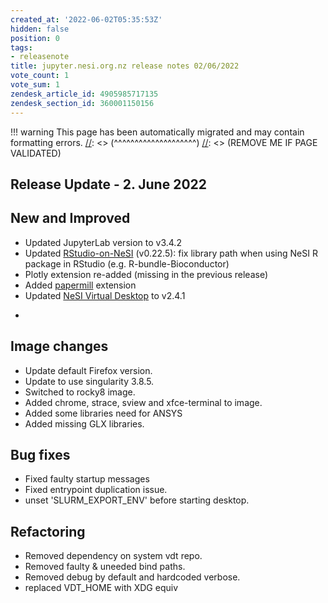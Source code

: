 ```yaml
---
created_at: '2022-06-02T05:35:53Z'
hidden: false
position: 0
tags:
- releasenote
title: jupyter.nesi.org.nz release notes 02/06/2022
vote_count: 1
vote_sum: 1
zendesk_article_id: 4905985717135
zendesk_section_id: 360001150156
---
```




[//]: <> (REMOVE ME IF PAGE VALIDATED)
[//]: <> (vvvvvvvvvvvvvvvvvvvv)
!!! warning
    This page has been automatically migrated and may contain formatting errors.
[//]: <> (^^^^^^^^^^^^^^^^^^^^)
[//]: <> (REMOVE ME IF PAGE VALIDATED)

## Release Update - 2. June 2022

## New and Improved

-   Updated JupyterLab version to v3.4.2
-   Updated
[RStudio-on-NeSI](https://support.nesi.org.nz/hc/en-gb/articles/360004337836)
(v0.22.5): fix library path when using NeSI R package in RStudio
(e.g. R-bundle-Bioconductor)
-   Plotly extension re-added (missing in the previous release)
-   Added [papermill](https://pypi.org/project/papermill/) extension
-   Updated [NeSI Virtual
Desktop](https://support.nesi.org.nz/hc/en-gb/articles/360001600235)
to v2.4.1
-   ``` sl
## Image changes
- Update default Firefox version.
- Update to use singularity 3.8.5.
- Switched to rocky8 image.
- Added chrome, strace, sview and xfce-terminal to image.
- Added some libraries need for ANSYS
- Added missing GLX libraries.

## Bug fixes
- Fixed faulty startup messages
- Fixed entrypoint duplication issue.
- unset 'SLURM_EXPORT_ENV' before starting desktop.

## Refactoring
- Removed dependency on system vdt repo.
- Removed faulty & uneeded bind paths.
- Removed debug by default and hardcoded verbose.
- replaced VDT_HOME with XDG equiv
```